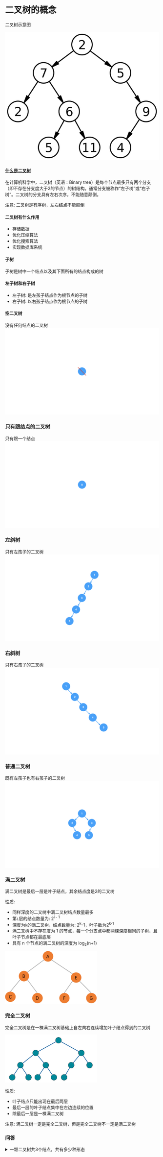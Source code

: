 # 二叉树的概念

二叉树示意图

<img src="../../images/tree/example_binary_tree.svg" >


#### [什么是二叉树](https://zh.wikipedia.org/wiki/%E4%BA%8C%E5%8F%89%E6%A0%91)
在计算机科学中，二叉树（英语：Binary tree）是每个节点最多只有两个分支（即不存在分支度大于2的节点）的树结构。通常分支被称作“左子树”或“右子树”。二叉树的分支具有左右次序，不能随意颠倒。

注意: 二叉树是有序树，左右结点不能颠倒

#### 二叉树有什么作用
* 存储数据
* 优化压缩算法
* 优化搜索算法
* 实现数据库系统


#### 子树
子树是树中一个结点以及其下面所有的结点构成的树

#### 左子树和右子树
* 左子树: 是左孩子结点作为根节点的子树
* 右子树: 以右孩子结点作为根节点的子树

#### 空二叉树
没有任何结点的二叉树
<img src="../../images/tree/空二叉树.png" >

### 只有跟结点的二叉树
只有跟一个结点
<img src="../../images/tree/只有跟结点的二叉树.png" >

### 左斜树
只有左孩子的二叉树
<img src="../../images/tree/左斜树.png" >

### 右斜树
只有右孩子的二叉树
<img src="../../images/tree/右斜树.png" >

### 普通二叉树
既有左孩子也有右孩子的二叉树
<img src="../../images/tree/普通二叉树.png" >

### 满二叉树
满二叉树是最后一层是叶子结点，其余结点度是2的二叉树

性质: 
* 同样深度的二叉树中满二叉树结点数量最多
* 第`i`层的结点数量为: 2<sup>i - 1</sup>
* 深度为`k`的满二叉树，结点数量为: 2<sup>k</sup>-1，叶子数为2<sup>k-1</sup>
* 满二叉树中不存在度为 1 的节点，每一个分支点中都两棵深度相同的子树，且叶子节点都在最底层
* 具有 n 个节点的满二叉树的深度为 log<sub>2</sub>(n+1)

<img src="../../images/tree/满二叉树.png" width = "300" >

### 完全二叉树
完全二叉树是在一棵满二叉树基础上自左向右连续增加叶子结点得到的二叉树

<img src="../../images/tree/完全二叉树.svg" width = "300" >

性质:
* 叶子结点只能出现在最后两层
* 最后一层的叶子结点集中在左边连续的位置
* 除最后一层是一棵满二叉树

注意: 满二叉树一定是完全二叉树，但是完全二叉树不一定是满二叉树


### 问答

<details>
<summary>一颗二叉树共3个结点，共有多少种形态</summary>
答案: 5种
</details>

